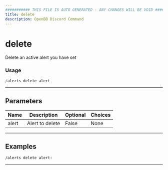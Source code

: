 ```yaml
---
########### THIS FILE IS AUTO GENERATED - ANY CHANGES WILL BE VOID ###########
title: delete
description: OpenBB Discord Command
---
```


# delete

Delete an active alert you have set

### Usage

```python wordwrap
/alerts delete alert
```

---

## Parameters

| Name | Description | Optional | Choices |
| ---- | ----------- | -------- | ------- |
| alert | Alert to delete | False | None |


---

## Examples

```
/alerts delete alert:
```

---
